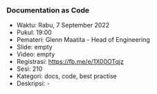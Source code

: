 ###  Documentation as Code 

- Waktu: Rabu, 7 September 2022
- Pukul: 19:00
- Pemateri: Glenn Maatita - Head of Engineering
- Slide: empty
- Video: empty
- Registrasi: https://fb.me/e/1X00OTqjz 
- Sesi: 210
- Kategori: docs, code, best practise
- Deskripsi: -
